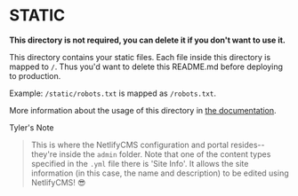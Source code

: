 # STATIC

**This directory is not required, you can delete it if you don't want to use it.**

This directory contains your static files.
Each file inside this directory is mapped to `/`.
Thus you'd want to delete this README.md before deploying to production.

Example: `/static/robots.txt` is mapped as `/robots.txt`.

More information about the usage of this directory in [the documentation](https://nuxtjs.org/guide/assets#static).

Tyler's Note
>This is where the NetlifyCMS configuration and portal resides--they're inside the `admin` folder. Note that one of the content types specified in the `.yml` file there is 'Site Info'. It allows the site information (in this case, the name and description) to be edited using NetlifyCMS! 😎 
